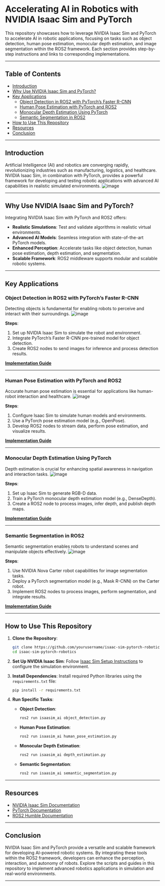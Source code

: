# **Accelerating AI in Robotics with NVIDIA Isaac Sim and PyTorch**

This repository showcases how to leverage NVIDIA Isaac Sim and PyTorch to accelerate AI in robotic applications, focusing on tasks such as object detection, human pose estimation, monocular depth estimation, and image segmentation within the ROS2 framework. Each section provides step-by-step instructions and links to corresponding implementations.

---

## **Table of Contents**
- [Introduction](#introduction)
- [Why Use NVIDIA Isaac Sim and PyTorch?](#why-use-nvidia-isaac-sim-and-pytorch)
- [Key Applications](#key-applications)
  - [Object Detection in ROS2 with PyTorch’s Faster R-CNN](#object-detection-in-ros2-with-pytorchs-faster-r-cnn)
  - [Human Pose Estimation with PyTorch and ROS2](#human-pose-estimation-with-pytorch-and-ros2)
  - [Monocular Depth Estimation Using PyTorch](#monocular-depth-estimation-using-pytorch)
  - [Semantic Segmentation in ROS2](#semantic-segmentation-in-ros2)
- [How to Use This Repository](#how-to-use-this-repository)
- [Resources](#resources)
- [Conclusion](#conclusion)

---

## **Introduction**

Artificial Intelligence (AI) and robotics are converging rapidly, revolutionizing industries such as manufacturing, logistics, and healthcare. NVIDIA Isaac Sim, in combination with PyTorch, provides a powerful framework for developing and testing robotic applications with advanced AI capabilities in realistic simulated environments.
![image](https://github.com/user-attachments/assets/a1dccdc7-a3b6-4ea8-b30b-bf2aeaafccbd)

---

## **Why Use NVIDIA Isaac Sim and PyTorch?**

Integrating NVIDIA Isaac Sim with PyTorch and ROS2 offers:
- **Realistic Simulations**: Test and validate algorithms in realistic virtual environments.
- **Advanced AI Models**: Seamless integration with state-of-the-art PyTorch models.
- **Enhanced Perception**: Accelerate tasks like object detection, human pose estimation, depth estimation, and segmentation.
- **Scalable Framework**: ROS2 middleware supports modular and scalable robotic systems.

---

## **Key Applications**

### **Object Detection in ROS2 with PyTorch’s Faster R-CNN**
Detecting objects is fundamental for enabling robots to perceive and interact with their surroundings.
![image](https://github.com/user-attachments/assets/1a8abe6f-2a83-4860-a5f9-f82ec88d232a)

**Steps**:
1. Set up NVIDIA Isaac Sim to simulate the robot and environment.
2. Integrate PyTorch’s Faster R-CNN pre-trained model for object detection.
3. Create ROS2 nodes to send images for inference and process detection results.

**[Implementation Guide](https://medium.com/@kabilankb2003/object-detection-in-ros2-with-pytorchs-faster-bb54a65e47e0)**

---

### **Human Pose Estimation with PyTorch and ROS2**
Accurate human pose estimation is essential for applications like human-robot interaction and healthcare.
![image](https://github.com/user-attachments/assets/79a0f37c-5db6-41ef-b386-4d58d89ea9e4)

**Steps**:
1. Configure Isaac Sim to simulate human models and environments.
2. Use a PyTorch pose estimation model (e.g., OpenPose).
3. Develop ROS2 nodes to stream data, perform pose estimation, and visualize results.

**[Implementation Guide](https://medium.com/@kabilankb2003/human-pose-estimation-with-pytorch-and-ros2-a-complete-guide-a95f4e79a3ef)**

---

### **Monocular Depth Estimation Using PyTorch**
Depth estimation is crucial for enhancing spatial awareness in navigation and interaction tasks.
![image](https://github.com/user-attachments/assets/86967f3d-a858-4614-a71c-d3f3ba1bb59c)

**Steps**:
1. Set up Isaac Sim to generate RGB-D data.
2. Train a PyTorch monocular depth estimation model (e.g., DenseDepth).
3. Create a ROS2 node to process images, infer depth, and publish depth maps.

**[Implementation Guide](https://medium.com/@kabilankb2003/creating-a-ros2-node-for-monocular-depth-estimation-using-pytorch-d161171a56fc)**

---

### **Semantic Segmentation in ROS2**
Semantic segmentation enables robots to understand scenes and manipulate objects effectively.
![image](https://github.com/user-attachments/assets/899c5d7d-18b6-453b-a507-70d14e1cda51)

**Steps**:
1. Use NVIDIA Nova Carter robot capabilities for image segmentation tasks.
2. Deploy a PyTorch segmentation model (e.g., Mask R-CNN) on the Carter robot.
3. Implement ROS2 nodes to process images, perform segmentation, and integrate results.

**[Implementation Guide](https://medium.com/@kabilankb2003/ros2-humble-image-segmentation-ef3f7734aa75)**

---

## **How to Use This Repository**

1. **Clone the Repository**:
   ```bash
   git clone https://github.com/yourusername/isaac-sim-pytorch-robotics.git
   cd isaac-sim-pytorch-robotics
   ```

2. **Set Up NVIDIA Isaac Sim**:
   Follow [Isaac Sim Setup Instructions](https://developer.nvidia.com/isaac-sim) to configure the simulation environment.

3. **Install Dependencies**:
   Install required Python libraries using the `requirements.txt` file:
   ```bash
   pip install -r requirements.txt
   ```

4. **Run Specific Tasks**:
   - **Object Detection**:  
     ```bash
     ros2 run isaasim_ai object_detection.py
     ```
   - **Human Pose Estimation**:  
     ```bash
     ros2 run isaasim_ai human_pose_estimation.py
     ```
   - **Monocular Depth Estimation**:  
     ```bash
     ros2 run isaasim_ai depth_estimation.py
     ```
   - **Semantic Segmentation**:  
     ```bash
     ros2 run isaasim_ai semantic_segmentation.py
     ```

---

## **Resources**

- [NVIDIA Isaac Sim Documentation](https://developer.nvidia.com/isaac-sim)
- [PyTorch Documentation](https://pytorch.org/docs/)
- [ROS2 Humble Documentation](https://docs.ros.org/en/humble/index.html)

---

## **Conclusion**

NVIDIA Isaac Sim and PyTorch provide a versatile and scalable framework for developing AI-powered robotic systems. By integrating these tools within the ROS2 framework, developers can enhance the perception, interaction, and autonomy of robots. Explore the scripts and guides in this repository to implement advanced robotics applications in simulation and real-world environments.

--- 
